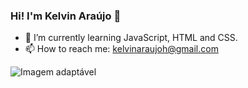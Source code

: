### Hi! I'm Kelvin Araújo 👋
- 🌱 I’m currently learning JavaScript, HTML and CSS.
- 📫 How to reach me: kelvinaraujoh@gmail.com

<picture>
  <source media="(prefers-color-scheme: dark)" srcset="https://github-readme-stats.vercel.app/api?username=kelvin-araujo&show_icons=true&count_private=true&theme=dark">
  
  <source media="(prefers-color-scheme: light)" srcset="https://github-readme-stats.vercel.app/api?username=kelvin-araujo&show_icons=true&count_private=true&theme=light">
 
  <img src="https://github-readme-stats.vercel.app/api?username=kelvin-araujo&show_icons=true&count_private=true&theme=dark" alt="Imagem adaptável">
</picture>
